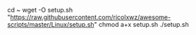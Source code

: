 cd ~
wget -O setup.sh "https://raw.githubusercontent.com/ricolxwz/awesome-scripts/master/Linux/setup.sh"
chmod a+x setup.sh
./setup.sh
